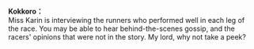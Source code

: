 # 

  
**Kokkoro：**  
Miss Karin is interviewing the runners who performed well in each leg of  
the race. You may be able to hear behind-the-scenes gossip, and the  
racers' opinions that were not in the story. My lord, why not take a peek?  
